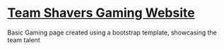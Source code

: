 # [Team Shavers Gaming Website](ts-rs.netii.net)

Basic Gaming page created using a bootstrap template, showcasing the team talent
